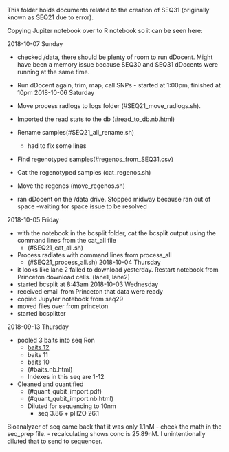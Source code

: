 This folder holds documents related to the creation of SEQ31 (originally known as SEQ21 due to error).

Copying Jupiter notebook over to R notebook so it can be seen here:


2018-10-07 Sunday
* checked /data, there should be plenty of room to run dDocent.  Might have been a memory issue because SEQ30 and SEQ31 dDocents were running at the same time.  
* Run dDocent again, trim, map, call SNPs - started at 1:00pm, finished at 10pm
2018-10-06 Saturday
* Move process radlogs to logs folder (#SEQ21_move_radlogs.sh). 
* Imported the read stats to the db (#read_to_db.nb.html)
* Rename samples(#SEQ21_all_rename.sh)
    * had to fix some lines
* Find regenotyped samples(#regenos_from_SEQ31.csv)
* Cat the regenotyped samples (cat_regenos.sh)
* Move the regenos (move_regenos.sh)

* ran dDocent on the /data drive.  Stopped midway because ran out of space -waiting for space issue to be resolved


2018-10-05 Friday
* with the notebook in the bcsplit folder, cat the bcsplit output using the command lines from the cat_all file
    * (#SEQ21_cat_all.sh)
* Process radiates with command lines from process_all
    * (#SEQ21_process_all.sh)
2018-10-04 Thursday 
* it looks like lane 2 failed to download yesterday.  Restart notebook from Princeton download cells. (lane1, lane2)
* started bcsplit at 8:43am
2018-10-03 Wednesday
* received email from Princeton that data were ready
* copied Jupyter notebook from seq29
* moved files over from princeton
* started bcsplitter

2018-09-13 Thursday
* pooled 3 baits into seq Ron
    * [baits 12](../baits-12_2018-09-11)
    * baits 11
    * baits 10
    * (#baits.nb.html)
    * Indexes in this seq are 1-12
* Cleaned and quantified
    * (#quant_qubit_import.pdf)
    * (#quant_qubit_import.nb.html)
    * Diluted for sequencing to 10nm
        *  seq 3.86 + pH2O 26.1

Bioanalyzer of seq came back that it was only 1.1nM - check the math in the seq_prep file. - recalculating shows conc is 25.89nM.  I unintentionally diluted that to send to sequencer.
